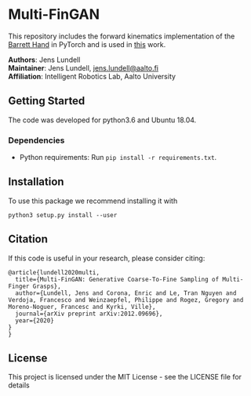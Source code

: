# Multi-FinGAN

This repository includes the forward kinematics implementation of the [Barrett Hand](https://support.barrett.com/wiki/Hand/280/KinematicsJointRangesConversionFactors) in PyTorch and is used in [this]() work.

**Authors**: Jens Lundell\
**Maintainer**: Jens Lundell, jens.lundell@aalto.fi  
**Affiliation**: Intelligent Robotics Lab, Aalto University

## Getting Started

The code was developed for python3.6 and Ubuntu 18.04.

### Dependencies

- Python requirements: Run `pip install -r requirements.txt`.

## Installation

To use this package we recommend installing it with

```
python3 setup.py install --user
```

## Citation

If this code is useful in your research, please consider citing:

```
@article{lundell2020multi,
  title={Multi-FinGAN: Generative Coarse-To-Fine Sampling of Multi-Finger Grasps},
  author={Lundell, Jens and Corona, Enric and Le, Tran Nguyen and Verdoja, Francesco and Weinzaepfel, Philippe and Rogez, Gregory and Moreno-Noguer, Francesc and Kyrki, Ville},
  journal={arXiv preprint arXiv:2012.09696},
  year={2020}
}
}
```

## License

This project is licensed under the MIT License - see the LICENSE file for details

